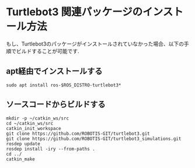 # Turtlebot3 関連パッケージのインストール方法

もし、Turtlebot3のパッケージがインストールされていなかった場合、以下の手順でビルドすることが可能です.

## apt経由でインストールする
```
sudo apt install ros-$ROS_DISTRO-turtlebot3*
```

## ソースコードからビルドする

```
mkdir -p ~/catkin_ws/src
cd ~/catkin_ws/src
catkin_init_workspace
git clone https://github.com/ROBOTIS-GIT/turtlebot3.git
git clone https://github.com/ROBOTIS-GIT/turtlebot3_simulations.git
rosdep update
rosdep install -iry --from-paths .
cd ../
catkin_make
```